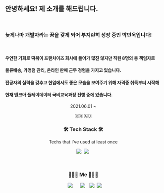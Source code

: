 ## 안녕하세요! 제 소개를 해드립니다.

<br>

### 늦게나마 개발자라는 꿈을 갖게 되어 부지런히 성장 중인 박민욱입니다!
<br>

#### 우연한 기회로 떡볶이 프랜차이즈 회사에 들어가 많진 않지만 직원 8명의 총 책임자로
#### 물류배송, 가맹점 관리, 온라인 판매 근무 경험을 가지고 있습니다.

#### 전공자의 실력을 갖추고 현업에서도 좋은 모습을 보여주기 위해 자격증 취득부터 시작해
#### 현재 엔코아 플레이데이터 국비교육과정 진행 중에 있습니다.


<p align="center"> 2021.06.01 ~ </p>


<p align="center">🇰🇷 🇦🇺</p>

<h3 align="center">🛠 Tech Stack 🛠</h3>

<p align="center"> Techs that I've used at least once </p>

<p align="center">
  <img src="https://img.shields.io/badge/Python-3766AB?style=flat-square&logo=Python&logoColor=white"/></a>&nbsp 
  <img src="https://img.shields.io/badge/Java-007396?style=flat-square&logo=Java&logoColor=white"/></a>&nbsp 
</p>

  
<br>


<h3 align="center"> 🧑🏻‍💻 Me 🧑🏻‍💻 </h3>
<p align="center">
  <a href="https://legend-salamander-66c.notion.site/ff89b3affbf543f2b81e603b51dfe6ee"><img src="http://img.shields.io/badge/-Nootion-222222?style=flat&logo=Notion&link=https://legend-salamander-66c.notion.site/ff89b3affbf543f2b81e603b51dfe6ee"style="height : auto; margin-left : 10px; margin-right : 10px;"/></a>
  <a href="https://velog.io/@dding_ji"><img src="http://img.shields.io/badge/-Velog-222222?style=flat&logo=Vector Logo Zone&link=https://velog.io/@dding_ji"style="height : auto; margin-left : 10px; margin-right : 10px;"/></a>
  <a href="https://www.instagram.com/john.prk/"><img src="https://img.shields.io/badge/Instagram-E4405F?style=flat-square&logo=Instagram&logoColor=white&link=https://www.instagram.com/woo0_hooo/"/></a>&nbsp
  <a href="mailto:uo3641493@gmail.com"><img src="https://img.shields.io/badge/Gmail-d14836?style=flat-square&logo=Gmail&logoColor=white&link=viliketh1s98@naver.com"/></a>
</p>
<br>

